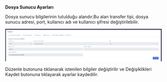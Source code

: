 **Dosya Sunucu Ayarları**

Dosya sunucu bilgilerinin tutulduğu alandır.Bu alan transfer tipi, dosya sunucu adresi, port, kullanıcı adı ve kullanıcı 
şifresi değiştirilebilir.

![Grup Üyeleri](../images/sunucuayarlari/dosyasunucuayarlari.png)

Düzenle butonuna tıklanarak istenilen bilgiler değiştirilir ve Değişiklikleri Kaydet butonuna tıklayarak ayarlar 
kaydedilir.